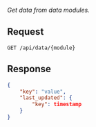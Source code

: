 _Get data from data modules._

## Request

```http
GET /api/data/{module}
```

## Response

```json
{
    "key": "value",
    "last_updated": {
        "key": timestamp
    }
}
```

